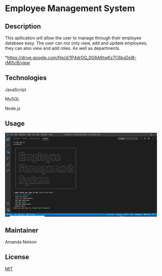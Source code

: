 # Employee Management System
## Description
This apllication will allow the user to manage through their employee database easy. The user can not only view, add and update employees, they can also view and add roles. As well as departments.

*https://drive.google.com/file/d/1P4drDQ_0G6A9twKz7C6ksDxI8-rMl5cB/view

## Technologies

JavaScript

MySQL

Node.js


## Usage
![terminal](./assets/images/Screenshot.png)



## Maintainer
Amanda Nelson

## License
[MIT](https://choosealicense.com/licenses/mit/)
